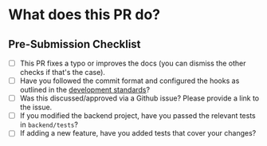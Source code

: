 # What does this PR do?
<!--- Provide a general summary of your changes in the Title above. -->

<!-- Replace this with a description of the change and which issue is fixed (if applicable). Please also include relevant motivation and context. List any dependencies (if any) that are required for this change. -->

## Pre-Submission Checklist
<!---  Put an `x` in the boxes as follows. --->
- [ ] This PR fixes a typo or improves the docs (you can dismiss the other checks if that's the case).
- [ ] Have you followed the commit format and configured the hooks as outlined in the [development standards](https://docs.bmwu.cloud/en/developer-guide/structure-and-guidelines.html#development-standards)?
- [ ] Was this discussed/approved via a Github issue? Please provide a link
      to the issue.
- [ ] If you modified the backend project, have you passed the relevant tests in `backend/tests`?
- [ ] If adding a new feature, have you added tests that cover your changes?